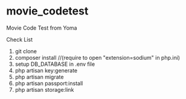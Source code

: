 # movie_codetest
Movie Code Test from Yoma 

Check List

1. git clone
2. composer install  //(require to open "extension=sodium" in php.ini)
3. setup DB_DATABASE in .env file 
4. php artisan key:generate
5. php artisan migrate
6. php artisan passport:install
7. php artisan storage:link
